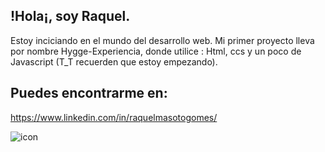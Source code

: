 ## !Hola¡, soy Raquel.
Estoy inciciando en el mundo del desarrollo web.
Mi primer proyecto lleva por nombre Hygge-Experiencia, donde utilice : Html, ccs y un poco de Javascript (T_T recuerden que estoy empezando).

## Puedes encontrarme en: 
https://www.linkedin.com/in/raquelmasotogomes/ 

![icon](https://github.com/RSotg/Hygge-Experiencia/assets/91506322/afdf29a3-ef2c-42a1-83bd-639fcc0d1d1c)
